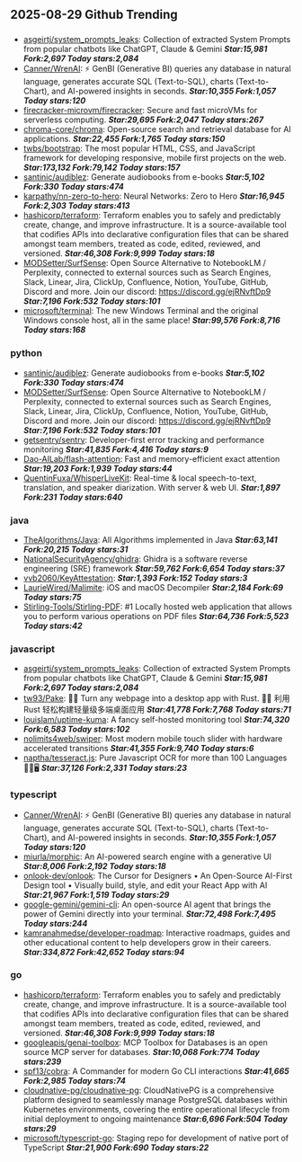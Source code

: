 ## 2025-08-29 Github Trending

### 
* [asgeirtj/system_prompts_leaks](https://github.com/asgeirtj/system_prompts_leaks): Collection of extracted System Prompts from popular chatbots like ChatGPT, Claude & Gemini ***Star:15,981 Fork:2,697 Today stars:2,084***
* [Canner/WrenAI](https://github.com/Canner/WrenAI): ⚡️ GenBI (Generative BI) queries any database in natural language, generates accurate SQL (Text-to-SQL), charts (Text-to-Chart), and AI-powered insights in seconds. ***Star:10,355 Fork:1,057 Today stars:120***
* [firecracker-microvm/firecracker](https://github.com/firecracker-microvm/firecracker): Secure and fast microVMs for serverless computing. ***Star:29,695 Fork:2,047 Today stars:267***
* [chroma-core/chroma](https://github.com/chroma-core/chroma): Open-source search and retrieval database for AI applications. ***Star:22,455 Fork:1,765 Today stars:150***
* [twbs/bootstrap](https://github.com/twbs/bootstrap): The most popular HTML, CSS, and JavaScript framework for developing responsive, mobile first projects on the web. ***Star:173,132 Fork:79,142 Today stars:157***
* [santinic/audiblez](https://github.com/santinic/audiblez): Generate audiobooks from e-books ***Star:5,102 Fork:330 Today stars:474***
* [karpathy/nn-zero-to-hero](https://github.com/karpathy/nn-zero-to-hero): Neural Networks: Zero to Hero ***Star:16,945 Fork:2,303 Today stars:413***
* [hashicorp/terraform](https://github.com/hashicorp/terraform): Terraform enables you to safely and predictably create, change, and improve infrastructure. It is a source-available tool that codifies APIs into declarative configuration files that can be shared amongst team members, treated as code, edited, reviewed, and versioned. ***Star:46,308 Fork:9,999 Today stars:18***
* [MODSetter/SurfSense](https://github.com/MODSetter/SurfSense): Open Source Alternative to NotebookLM / Perplexity, connected to external sources such as Search Engines, Slack, Linear, Jira, ClickUp, Confluence, Notion, YouTube, GitHub, Discord and more. Join our discord: https://discord.gg/ejRNvftDp9 ***Star:7,196 Fork:532 Today stars:101***
* [microsoft/terminal](https://github.com/microsoft/terminal): The new Windows Terminal and the original Windows console host, all in the same place! ***Star:99,576 Fork:8,716 Today stars:168***

### python
* [santinic/audiblez](https://github.com/santinic/audiblez): Generate audiobooks from e-books ***Star:5,102 Fork:330 Today stars:474***
* [MODSetter/SurfSense](https://github.com/MODSetter/SurfSense): Open Source Alternative to NotebookLM / Perplexity, connected to external sources such as Search Engines, Slack, Linear, Jira, ClickUp, Confluence, Notion, YouTube, GitHub, Discord and more. Join our discord: https://discord.gg/ejRNvftDp9 ***Star:7,196 Fork:532 Today stars:101***
* [getsentry/sentry](https://github.com/getsentry/sentry): Developer-first error tracking and performance monitoring ***Star:41,835 Fork:4,416 Today stars:9***
* [Dao-AILab/flash-attention](https://github.com/Dao-AILab/flash-attention): Fast and memory-efficient exact attention ***Star:19,203 Fork:1,939 Today stars:44***
* [QuentinFuxa/WhisperLiveKit](https://github.com/QuentinFuxa/WhisperLiveKit): Real-time & local speech-to-text, translation, and speaker diarization. With server & web UI. ***Star:1,897 Fork:231 Today stars:640***

### java
* [TheAlgorithms/Java](https://github.com/TheAlgorithms/Java): All Algorithms implemented in Java ***Star:63,141 Fork:20,215 Today stars:31***
* [NationalSecurityAgency/ghidra](https://github.com/NationalSecurityAgency/ghidra): Ghidra is a software reverse engineering (SRE) framework ***Star:59,762 Fork:6,654 Today stars:37***
* [vvb2060/KeyAttestation](https://github.com/vvb2060/KeyAttestation):  ***Star:1,393 Fork:152 Today stars:3***
* [LaurieWired/Malimite](https://github.com/LaurieWired/Malimite): iOS and macOS Decompiler ***Star:2,184 Fork:69 Today stars:75***
* [Stirling-Tools/Stirling-PDF](https://github.com/Stirling-Tools/Stirling-PDF): #1 Locally hosted web application that allows you to perform various operations on PDF files ***Star:64,736 Fork:5,523 Today stars:42***

### javascript
* [asgeirtj/system_prompts_leaks](https://github.com/asgeirtj/system_prompts_leaks): Collection of extracted System Prompts from popular chatbots like ChatGPT, Claude & Gemini ***Star:15,981 Fork:2,697 Today stars:2,084***
* [tw93/Pake](https://github.com/tw93/Pake): 🤱🏻 Turn any webpage into a desktop app with Rust. 🤱🏻 利用 Rust 轻松构建轻量级多端桌面应用 ***Star:41,778 Fork:7,768 Today stars:71***
* [louislam/uptime-kuma](https://github.com/louislam/uptime-kuma): A fancy self-hosted monitoring tool ***Star:74,320 Fork:6,583 Today stars:102***
* [nolimits4web/swiper](https://github.com/nolimits4web/swiper): Most modern mobile touch slider with hardware accelerated transitions ***Star:41,355 Fork:9,740 Today stars:6***
* [naptha/tesseract.js](https://github.com/naptha/tesseract.js): Pure Javascript OCR for more than 100 Languages 📖🎉🖥 ***Star:37,126 Fork:2,331 Today stars:23***

### typescript
* [Canner/WrenAI](https://github.com/Canner/WrenAI): ⚡️ GenBI (Generative BI) queries any database in natural language, generates accurate SQL (Text-to-SQL), charts (Text-to-Chart), and AI-powered insights in seconds. ***Star:10,355 Fork:1,057 Today stars:120***
* [miurla/morphic](https://github.com/miurla/morphic): An AI-powered search engine with a generative UI ***Star:8,006 Fork:2,192 Today stars:18***
* [onlook-dev/onlook](https://github.com/onlook-dev/onlook): The Cursor for Designers • An Open-Source AI-First Design tool • Visually build, style, and edit your React App with AI ***Star:21,967 Fork:1,519 Today stars:29***
* [google-gemini/gemini-cli](https://github.com/google-gemini/gemini-cli): An open-source AI agent that brings the power of Gemini directly into your terminal. ***Star:72,498 Fork:7,495 Today stars:244***
* [kamranahmedse/developer-roadmap](https://github.com/kamranahmedse/developer-roadmap): Interactive roadmaps, guides and other educational content to help developers grow in their careers. ***Star:334,872 Fork:42,652 Today stars:94***

### go
* [hashicorp/terraform](https://github.com/hashicorp/terraform): Terraform enables you to safely and predictably create, change, and improve infrastructure. It is a source-available tool that codifies APIs into declarative configuration files that can be shared amongst team members, treated as code, edited, reviewed, and versioned. ***Star:46,308 Fork:9,999 Today stars:18***
* [googleapis/genai-toolbox](https://github.com/googleapis/genai-toolbox): MCP Toolbox for Databases is an open source MCP server for databases. ***Star:10,068 Fork:774 Today stars:239***
* [spf13/cobra](https://github.com/spf13/cobra): A Commander for modern Go CLI interactions ***Star:41,665 Fork:2,985 Today stars:74***
* [cloudnative-pg/cloudnative-pg](https://github.com/cloudnative-pg/cloudnative-pg): CloudNativePG is a comprehensive platform designed to seamlessly manage PostgreSQL databases within Kubernetes environments, covering the entire operational lifecycle from initial deployment to ongoing maintenance ***Star:6,696 Fork:504 Today stars:29***
* [microsoft/typescript-go](https://github.com/microsoft/typescript-go): Staging repo for development of native port of TypeScript ***Star:21,900 Fork:690 Today stars:22***
